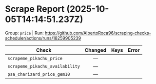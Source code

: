 # Scrape Report (2025-10-05T14:14:51.237Z)

Group: `price`  |  Run: https://github.com/AlbertoRoca96/scraping-checks-scheduler/actions/runs/18259905239

| Check | Changed | Keys | Error |
|---|:---:|:--|:--|
| `scrapeme_pikachu_price` | — |  |  |
| `scrapeme_pikachu_availability` | — |  |  |
| `psa_charizard_price_gem10` | — |  |  |
